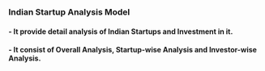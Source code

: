 ### Indian Startup Analysis Model
#### - It provide detail analysis of Indian Startups and Investment in it.
#### - It consist of Overall Analysis, Startup-wise Analysis and Investor-wise Analysis.



